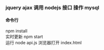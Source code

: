 ### jquery ajax 调用 nodejs 接口 操作 mysql

#### 命令行

npm install  
实时更新 npm start  
运行 node api.js
浏览器打开 index.html